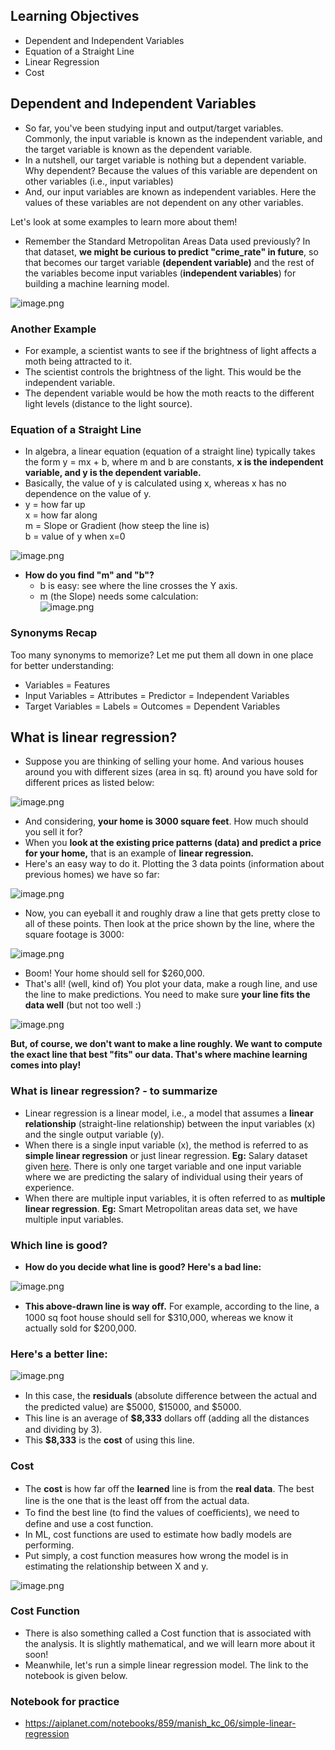 ## Learning Objectives

* Dependent and Independent Variables
* Equation of a Straight Line
* Linear Regression
* Cost

## Dependent and Independent Variables

* So far, you've been studying input and output/target variables. Commonly, the input variable is known as the independent variable, and the target variable is known as the dependent variable.
* In a nutshell, our target variable is nothing but a dependent variable. Why dependent? Because the values of this variable are dependent on other variables (i.e., input variables)
* And, our input variables are known as independent variables. Here the values of these variables are not dependent on any other variables.

Let's look at some examples to learn more about them!

* Remember the Standard Metropolitan Areas Data used previously? In that dataset, **we might be curious to predict "crime\_rate" in future**, so that becomes our target variable **(dependent variable)** and the rest of the variables become input variables (**independent variables**) for building a machine learning model.






![image.png](https://dphi-live.s3.amazonaws.com/media_uploads/image_e5e1b1cccf3c401dbf483200a2200f16.png)







### Another Example

* For example, a scientist wants to see if the brightness of light affects a moth being attracted to it.
* The scientist controls the brightness of the light. This would be the independent variable.
* The dependent variable would be how the moth reacts to the different light levels (distance to the light source).

### Equation of a Straight Line

* In algebra, a linear equation (equation of a straight line) typically takes the form y = mx + b, where m and b are constants, **x is the independent variable, and y is the dependent variable.**
* Basically, the value of y is calculated using x, whereas x has no dependence on the value of y.
* y = how far up  
x = how far along  
m = Slope or Gradient (how steep the line is)  
b = value of y when x=0









![image.png](https://dphi-live.s3.amazonaws.com/media_uploads/image_1a89c06b1ee44bd89a987d45cd18dcd6.png)










* **How do you find "m" and "b"?**
  * b is easy: see where the line crosses the Y axis.&#x20;
  * m (the Slope) needs some calculation:  
  ![image.png](https://dphi-live.s3.amazonaws.com/media_uploads/image_54812abaaa8c4fdfbfae7de61caee219.png)

### Synonyms Recap

Too many synonyms to memorize? Let me put them all down in one place for better understanding:

* Variables = Features
* Input Variables = Attributes = Predictor = Independent Variables
* Target Variables = Labels = Outcomes = Dependent Variables

## What is linear regression?

* Suppose you are thinking of selling your home. And various houses around you with different sizes (area in sq. ft) around you have sold for different prices as listed below:








![image.png](https://dphi-live.s3.amazonaws.com/media_uploads/image_10df0fd3c2a643ef8e0b04a50843f5e5.png)









* And considering, **your home is 3000 square feet**. How much should you sell it for?
* When you **look at the existing price patterns (data) and predict a price for your home,** that is an example of **linear regression.**
* Here's an easy way to do it. Plotting the 3 data points (information about previous homes) we have so far:










![image.png](https://dphi-live.s3.amazonaws.com/media_uploads/image_18d3a2b3dcd94149a5563fcdeec678d8.png)









* Now, you can eyeball it and roughly draw a line that gets pretty close to all of these points. Then look at the price shown by the line, where the square footage is 3000:








![image.png](https://dphi-live.s3.amazonaws.com/media_uploads/image_b8df11e683394d5a8524fa80350df23d.png)





* Boom! Your home should sell for $260,000.
* That's all! (well, kind of) You plot your data, make a rough line, and use the line to make predictions. You need to make sure **your line fits the data well** (but not too well :)






![image.png](https://dphi-live.s3.amazonaws.com/media_uploads/image_62c776166ceb40688efb680d1a2ebe1e.png)





**But, of course, we don't want to make a line roughly. We want to compute the exact line that best "fits" our data. That's where machine learning comes into play!**

### What is linear regression? - to summarize

* Linear regression is a linear model, i.e., a model that assumes a **linear relationship** (straight-line relationship) between the input variables (x) and the single output variable (y).
* When there is a single input variable (x), the method is referred to as **simple linear regression** or just linear regression. **Eg:** Salary dataset given [here](https://github.com/dphi-official/Linear\_Regression\_Introduction/blob/master/Salary\_Data.csv). There is only one target variable and one input variable where we are predicting the salary of individual using their years of experience.
* When there are multiple input variables, it is often referred to as **multiple linear regression**. **Eg:** Smart Metropolitan areas data set, we have multiple input variables.

### Which line is good?

* **How do you decide what line is good? Here's a bad line:**





![image.png](https://dphi-live.s3.amazonaws.com/media_uploads/image_fb5918ba1b784c02a7dd6a1f4249e0ad.png)







* **This above-drawn line is way oﬀ.** For example, according to the line, a 1000 sq foot house should sell for \$310,000, whereas we know it actually sold for \$200,000.

### **Here's a better line:**







![image.png](https://dphi-live.s3.amazonaws.com/media_uploads/image_440da1afa1f14a98bfe6d5793605b641.png)









* In this case, the **residuals** (absolute diﬀerence between the actual and the predicted value) are \$5000, \$15000, and \$5000.
* This line is an average of **$8,333** dollars oﬀ (adding all the distances and dividing by 3).
* This **$8,333** is the **cost** of using this line.

### Cost

* The **cost** is how far oﬀ the **learned** line is from the **real data**. The best line is the one that is the least oﬀ from the actual data.
* To find the best line (to find the values of coeﬃcients), we need to define and use a cost function.
* In ML, cost functions are used to estimate how badly models are performing.
* Put simply, a cost function measures how wrong the model is in estimating the relationship between X and y.











![image.png](https://dphi-live.s3.amazonaws.com/media_uploads/image_440e7cc387b440428308ae433ef43a2a.png)








### Cost Function

* There is also something called a Cost function that is associated with the analysis. It is slightly mathematical, and we will learn more about it soon!
* Meanwhile, let's run a simple linear regression model. The link to the notebook is given below.

### Notebook for practice

* https://aiplanet.com/notebooks/859/manish_kc_06/simple-linear-regression